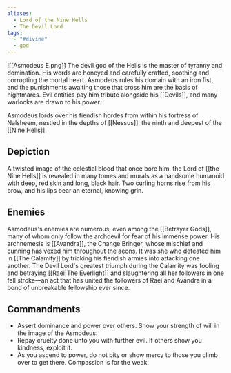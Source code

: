 ```yaml
---
aliases:
  - Lord of the Nine Hells
  - The Devil Lord
tags:
  - "#divine"
  - god
---
```

![[Asmodeus E.png]]
The devil god of the Hells is the master of tyranny and domination. His words are honeyed and carefully crafted, soothing and corrupting the mortal heart. Asmodeus rules his domain with an iron fist, and the punishments awaiting those that cross him are the basis of nightmares. Evil entities pay him tribute alongside his [[Devils]], and many warlocks are drawn to his power.

Asmodeus lords over his fiendish hordes from within his fortress of Nalsheem, nestled in the depths of [[Nessus]], the ninth and deepest of the [[Nine Hells]].
## Depiction
A twisted image of the celestial blood that once bore him, the Lord of [[the Nine Hells]] is revealed in many tomes and murals as a handsome humanoid with deep, red skin and long, black hair. Two curling horns rise from his brow, and his lips bear an eternal, knowing grin.
## Enemies
Asmodeus's enemies are numerous, even among the [[Betrayer Gods]], many of whom only follow the archdevil for fear of his immense power. His archnemesis is [[Avandra]], the Change Bringer, whose mischief and cunning has vexed him throughout the aeons. It was she who defeated him in [[The Calamity]] by tricking his fiendish armies into attacking one another. The Devil Lord's greatest triumph during the Calamity was fooling and betraying [[Raei|The Everlight]] and slaughtering all her followers in one fell stroke—an act that has united the followers of Raei and Avandra in a bond of unbreakable fellowship ever since.
## Commandments
- Assert dominance and power over others. Show your strength of will in the image of the Asmodeus.
- Repay cruelty done unto you with further evil. If others show you kindness, exploit it.
- As you ascend to power, do not pity or show mercy to those you climb over to get there. Compassion is for the weak.
